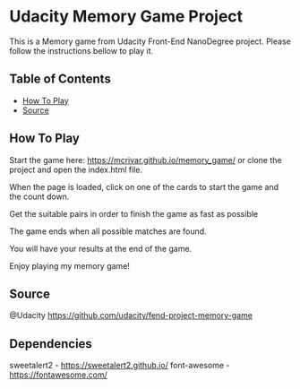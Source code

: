 # Udacity Memory Game Project

This is a Memory game from Udacity Front-End NanoDegree project. Please follow the instructions bellow to play it.

## Table of Contents

* [How To Play](#howtoplay)
* [Source](#Source)

## How To Play

Start the game here: https://mcrivar.github.io/memory_game/  or clone the project and open the index.html file.

When the page is loaded, click on one of the cards to start the game and the count down.

Get the suitable pairs in order to finish the game as fast as possible

The game ends when all possible matches are found.

You will have your results at the end of the game.

Enjoy playing my memory game!

## Source
@Udacity
https://github.com/udacity/fend-project-memory-game

## Dependencies 

sweetalert2 - https://sweetalert2.github.io/
font-awesome - https://fontawesome.com/





